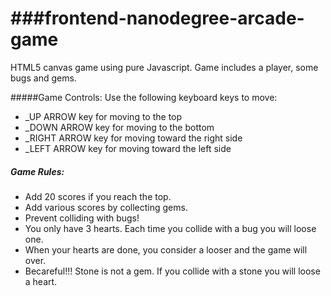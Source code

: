 ###frontend-nanodegree-arcade-game
===============================

HTML5 canvas game using pure Javascript.
Game includes a player, some bugs and gems.

#####Game Controls:
Use the following keyboard keys to move: 
* _UP ARROW key for moving to the top
* _DOWN ARROW key for moving to the bottom
* _RIGHT ARROW key for moving toward the right side
* _LEFT ARROW key for moving toward the left side


##### Game Rules:
* Add 20 scores if you reach the top.
* Add various scores by collecting gems.
* Prevent colliding with bugs!
* You only have 3 hearts. Each time you collide with a bug you will loose one.
* When your hearts are done, you consider a looser and the game will over.
* Becareful!!! Stone is not a gem. If you collide with a stone you will loose a heart.
